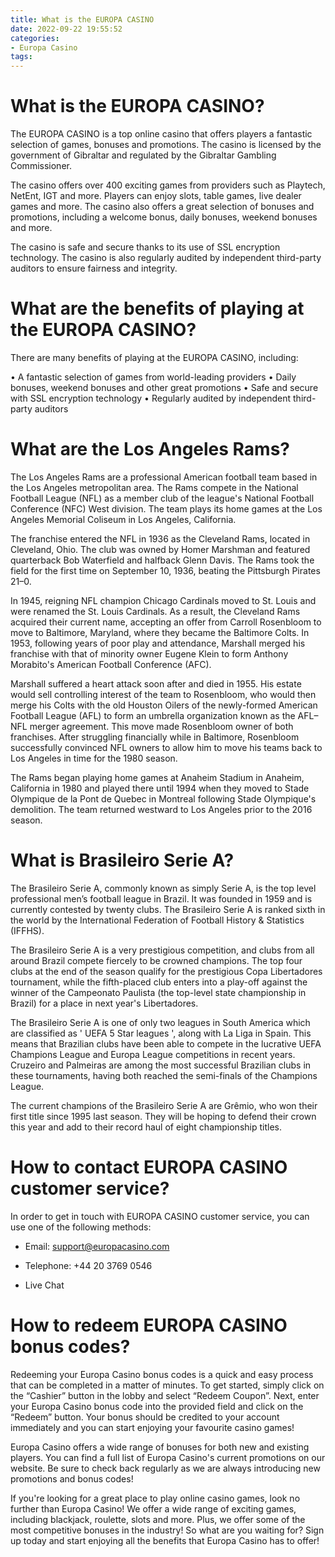 ```yaml
---
title: What is the EUROPA CASINO
date: 2022-09-22 19:55:52
categories:
- Europa Casino
tags:
---
```



#  What is the EUROPA CASINO?

The EUROPA CASINO is a top online casino that offers players a fantastic selection of games, bonuses and promotions. The casino is licensed by the government of Gibraltar and regulated by the Gibraltar Gambling Commissioner.

The casino offers over 400 exciting games from providers such as Playtech, NetEnt, IGT and more. Players can enjoy slots, table games, live dealer games and more. The casino also offers a great selection of bonuses and promotions, including a welcome bonus, daily bonuses, weekend bonuses and more.

The casino is safe and secure thanks to its use of SSL encryption technology. The casino is also regularly audited by independent third-party auditors to ensure fairness and integrity.

#  What are the benefits of playing at the EUROPA CASINO?

There are many benefits of playing at the EUROPA CASINO, including:

• A fantastic selection of games from world-leading providers
 • Daily bonuses, weekend bonuses and other great promotions • Safe and secure with SSL encryption technology • Regularly audited by independent third-party auditors

#  What are the Los Angeles Rams?

The Los Angeles Rams are a professional American football team based in the Los Angeles metropolitan area. The Rams compete in the National Football League (NFL) as a member club of the league's National Football Conference (NFC) West division. The team plays its home games at the Los Angeles Memorial Coliseum in Los Angeles, California.

The franchise entered the NFL in 1936 as the Cleveland Rams, located in Cleveland, Ohio. The club was owned by Homer Marshman and featured quarterback Bob Waterfield and halfback Glenn Davis. The Rams took the field for the first time on September 10, 1936, beating the Pittsburgh Pirates 21–0.

In 1945, reigning NFL champion Chicago Cardinals moved to St. Louis and were renamed the St. Louis Cardinals. As a result, the Cleveland Rams acquired their current name, accepting an offer from Carroll Rosenbloom to move to Baltimore, Maryland, where they became the Baltimore Colts. In 1953, following years of poor play and attendance, Marshall merged his franchise with that of minority owner Eugene Klein to form Anthony Morabito's American Football Conference (AFC).

Marshall suffered a heart attack soon after and died in 1955. His estate would sell controlling interest of the team to Rosenbloom, who would then merge his Colts with the old Houston Oilers of the newly-formed American Football League (AFL) to form an umbrella organization known as the AFL–NFL merger agreement. This move made Rosenbloom owner of both franchises. After struggling financially while in Baltimore, Rosenbloom successfully convinced NFL owners to allow him to move his teams back to Los Angeles in time for the 1980 season.

The Rams began playing home games at Anaheim Stadium in Anaheim, California in 1980 and played there until 1994 when they moved to Stade Olympique de la Pont de Quebec in Montreal following Stade Olympique's demolition. The team returned westward to Los Angeles prior to the 2016 season.

#  What is Brasileiro Serie A?

The Brasileiro Serie A, commonly known as simply Serie A, is the top level professional men’s football league in Brazil. It was founded in 1959 and is currently contested by twenty clubs. The Brasileiro Serie A is ranked sixth in the world by the International Federation of Football History & Statistics (IFFHS).

The Brasileiro Serie A is a very prestigious competition, and clubs from all around Brazil compete fiercely to be crowned champions. The top four clubs at the end of the season qualify for the prestigious Copa Libertadores tournament, while the fifth-placed club enters into a play-off against the winner of the Campeonato Paulista (the top-level state championship in Brazil) for a place in next year's Libertadores.

The Brasileiro Serie A is one of only two leagues in South America which are classified as ' UEFA 5 Star leagues ', along with La Liga in Spain. This means that Brazilian clubs have been able to compete in the lucrative UEFA Champions League and Europa League competitions in recent years. Cruzeiro and Palmeiras are among the most successful Brazilian clubs in these tournaments, having both reached the semi-finals of the Champions League.

The current champions of the Brasileiro Serie A are Grêmio, who won their first title since 1995 last season. They will be hoping to defend their crown this year and add to their record haul of eight championship titles.

#  How to contact EUROPA CASINO customer service?

In order to get in touch with EUROPA CASINO customer service, you can use one of the following methods:

- Email: support@europacasino.com

- Telephone: +44 20 3769 0546

- Live Chat

#  How to redeem EUROPA CASINO bonus codes?

Redeeming your Europa Casino bonus codes is a quick and easy process that can be completed in a matter of minutes. To get started, simply click on the “Cashier” button in the lobby and select “Redeem Coupon”. Next, enter your Europa Casino bonus code into the provided field and click on the “Redeem” button. Your bonus should be credited to your account immediately and you can start enjoying your favourite casino games!

Europa Casino offers a wide range of bonuses for both new and existing players. You can find a full list of Europa Casino's current promotions on our website. Be sure to check back regularly as we are always introducing new promotions and bonus codes!

If you're looking for a great place to play online casino games, look no further than Europa Casino! We offer a wide range of exciting games, including blackjack, roulette, slots and more. Plus, we offer some of the most competitive bonuses in the industry! So what are you waiting for? Sign up today and start enjoying all the benefits that Europa Casino has to offer!